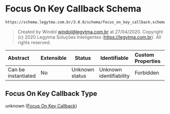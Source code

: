 # Focus On Key Callback Schema

```txt
https://schema.legytma.com.br/3.0.0/schema/focus_on_key_callback.schema.json
```




> Created by Windol [windol@legytma.com.br](mailto:windol@legytma.com.br) at 27/04/2020.
> Copyright (c) 2020 Legytma Soluções Inteligentes (<https://legytma.com.br>). All rights reserved.
>

| Abstract            | Extensible | Status         | Identifiable            | Custom Properties | Additional Properties | Access Restrictions | Defined In                                                                                              |
| :------------------ | ---------- | -------------- | ----------------------- | :---------------- | --------------------- | ------------------- | ------------------------------------------------------------------------------------------------------- |
| Can be instantiated | No         | Unknown status | Unknown identifiability | Forbidden         | Allowed               | none                | [focus_on_key_callback.schema.json](../schema/focus_on_key_callback.schema.json) |

## Focus On Key Callback Type

unknown ([Focus On Key Callback](focus_on_key_callback.md))
